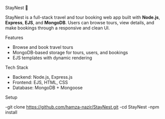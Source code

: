 StayNest 🏡

StayNest is a full-stack travel and tour booking web app built with **Node.js**, **Express**, **EJS**, and **MongoDB**. Users can browse tours, view details, and make bookings through a responsive and clean UI.


Features

- Browse and book travel tours
- MongoDB-based storage for tours, users, and bookings
- EJS templates with dynamic rendering



Tech Stack

- Backend: Node.js, Express.js
- Frontend: EJS, HTML, CSS
- Database: MongoDB + Mongoose




Setup

-git clone https://github.com/hamza-nazir/StayNest.git
-cd StayNest
-npm install
